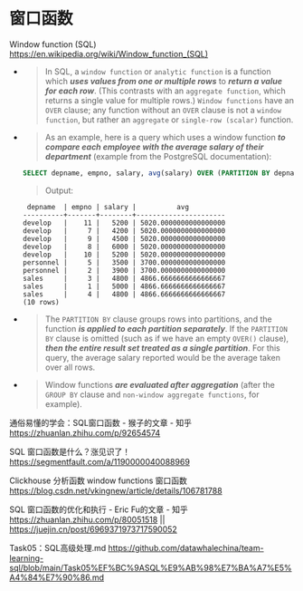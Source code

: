 
# 窗口函数

Window function (SQL) https://en.wikipedia.org/wiki/Window_function_(SQL)
- > In SQL, a `window function` or `analytic function` is a function which ***uses values from one or multiple rows*** to ***return a value for each row***. (This contrasts with an `aggregate function`, which returns a single value for multiple rows.) `Window functions` have an `OVER` clause; any function without an `OVER` clause is not a `window function`, but rather an `aggregate` or `single-row (scalar)` function.
- > As an example, here is a query which uses a window function ***to compare each employee with the average salary of their department*** (example from the PostgreSQL documentation):
  ```sql
  SELECT depname, empno, salary, avg(salary) OVER (PARTITION BY depname) FROM empsalary;
  ```
  > Output:
  ```console
   depname  | empno | salary |          avg          
  ----------+-------+--------+----------------------
  develop   |    11 |   5200 | 5020.0000000000000000
  develop   |     7 |   4200 | 5020.0000000000000000
  develop   |     9 |   4500 | 5020.0000000000000000
  develop   |     8 |   6000 | 5020.0000000000000000
  develop   |    10 |   5200 | 5020.0000000000000000
  personnel |     5 |   3500 | 3700.0000000000000000
  personnel |     2 |   3900 | 3700.0000000000000000
  sales     |     3 |   4800 | 4866.6666666666666667
  sales     |     1 |   5000 | 4866.6666666666666667
  sales     |     4 |   4800 | 4866.6666666666666667
  (10 rows)
  ```
- > The `PARTITION BY` clause groups rows into partitions, and the function ***is applied to each partition separately***. If the `PARTITION BY` clause is omitted (such as if we have an empty `OVER()` clause), ***then the entire result set treated as a single partition***. For this query, the average salary reported would be the average taken over all rows.
- > Window functions ***are evaluated after aggregation*** (after the `GROUP BY` clause and `non-window aggregate functions`, for example).

通俗易懂的学会：SQL窗口函数 - 猴子的文章 - 知乎 https://zhuanlan.zhihu.com/p/92654574

SQL 窗口函数是什么？涨见识了！ https://segmentfault.com/a/1190000040088969

Clickhouse 分析函数 window functions 窗口函数 https://blog.csdn.net/vkingnew/article/details/106781788

SQL 窗口函数的优化和执行 - Eric Fu的文章 - 知乎 https://zhuanlan.zhihu.com/p/80051518 || https://juejin.cn/post/6969371973717590052

Task05：SQL高级处理.md https://github.com/datawhalechina/team-learning-sql/blob/main/Task05%EF%BC%9ASQL%E9%AB%98%E7%BA%A7%E5%A4%84%E7%90%86.md
